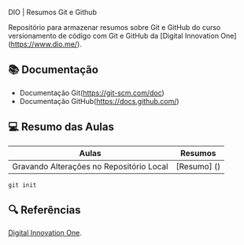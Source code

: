 DIO | Resumos Git e Github

Repositório para armazenar resumos sobre Git e GitHub do curso versionamento de código com Git e GitHub da [Digital Innovation One] (https://www.dio.me/).

## 📚 Documentação
- Documentação Git(https://git-scm.com/doc)
- Documentação GitHub(https://docs.github.com/)

## 💻 Resumo das Aulas

| Aulas | Resumos |
|------|---------|
| Gravando Alterações no Repositório Local | [Resumo] ()

```
git init

```
## 🔍 Referências
[Digital Innovation One]().
